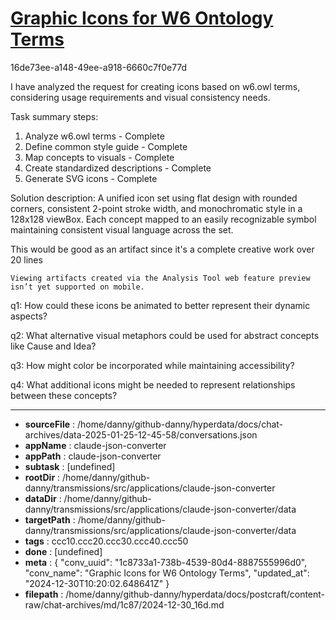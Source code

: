 # [Graphic Icons for W6 Ontology Terms](https://claude.ai/chat/1c8733a1-738b-4539-80d4-8887555996d0)

16de73ee-a148-49ee-a918-6660c7f0e77d

 I have analyzed the request for creating icons based on w6.owl terms, considering usage requirements and visual consistency needs.

Task summary steps:
1. Analyze w6.owl terms - Complete
2. Define common style guide - Complete
3. Map concepts to visuals - Complete 
4. Create standardized descriptions - Complete
5. Generate SVG icons - Complete

Solution description:
A unified icon set using flat design with rounded corners, consistent 2-point stroke width, and monochromatic style in a 128x128 viewBox. Each concept mapped to an easily recognizable symbol maintaining consistent visual language across the set.

<antThinking>This would be good as an artifact since it's a complete creative work over 20 lines</antThinking>
```
Viewing artifacts created via the Analysis Tool web feature preview isn’t yet supported on mobile.
```



q1: How could these icons be animated to better represent their dynamic aspects?

q2: What alternative visual metaphors could be used for abstract concepts like Cause and Idea?

q3: How might color be incorporated while maintaining accessibility?

q4: What additional icons might be needed to represent relationships between these concepts?

---

* **sourceFile** : /home/danny/github-danny/hyperdata/docs/chat-archives/data-2025-01-25-12-45-58/conversations.json
* **appName** : claude-json-converter
* **appPath** : claude-json-converter
* **subtask** : [undefined]
* **rootDir** : /home/danny/github-danny/transmissions/src/applications/claude-json-converter
* **dataDir** : /home/danny/github-danny/transmissions/src/applications/claude-json-converter/data
* **targetPath** : /home/danny/github-danny/transmissions/src/applications/claude-json-converter/data
* **tags** : ccc10.ccc20.ccc30.ccc40.ccc50
* **done** : [undefined]
* **meta** : {
  "conv_uuid": "1c8733a1-738b-4539-80d4-8887555996d0",
  "conv_name": "Graphic Icons for W6 Ontology Terms",
  "updated_at": "2024-12-30T10:20:02.648641Z"
}
* **filepath** : /home/danny/github-danny/hyperdata/docs/postcraft/content-raw/chat-archives/md/1c87/2024-12-30_16d.md